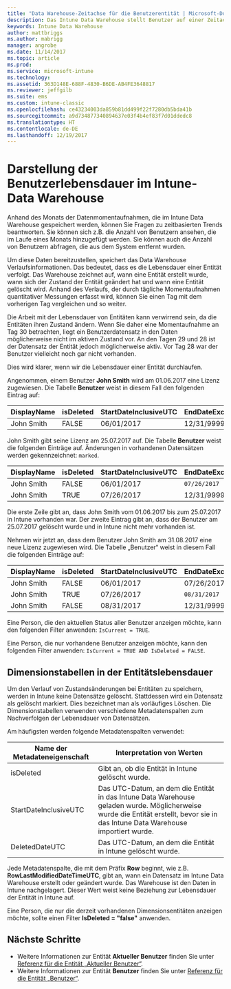```yaml
---
title: "Data Warehouse-Zeitachse für die Benutzerentität | Microsoft-Dokumentation"
description: Das Intune Data Warehouse stellt Benutzer auf einer Zeitachse dar.
keywords: Intune Data Warehouse
author: mattbriggs
ms.author: mabrigg
manager: angrobe
ms.date: 11/14/2017
ms.topic: article
ms.prod: 
ms.service: microsoft-intune
ms.technology: 
ms.assetid: 363D148E-688F-4830-B6DE-AB4FE3648817
ms.reviewer: jeffgilb
ms.suite: ems
ms.custom: intune-classic
ms.openlocfilehash: ce43234003da859b81dd499f22f7280db5bda41b
ms.sourcegitcommit: a9d734877340894637e03f4b4ef83f7d01ddedc8
ms.translationtype: HT
ms.contentlocale: de-DE
ms.lasthandoff: 12/19/2017
---
```

# <a name="user-lifetime-representation-in-the-intune-data-warehouse"></a>Darstellung der Benutzerlebensdauer im Intune-Data Warehouse

Anhand des Monats der Datenmomentaufnahmen, die im Intune Data Warehouse gespeichert werden, können Sie Fragen zu zeitbasierten Trends beantworten. Sie können sich z.B. die Anzahl von Benutzern ansehen, die im Laufe eines Monats hinzugefügt werden. Sie können auch die Anzahl von Benutzern abfragen, die aus dem System entfernt wurden.

Um diese Daten bereitzustellen, speichert das Data Warehouse Verlaufsinformationen. Das bedeutet, dass es die Lebensdauer einer Entität verfolgt. Das Warehouse zeichnet auf, wann eine Entität erstellt wurde, wann sich der Zustand der Entität geändert hat und wann eine Entität gelöscht wird. Anhand des Verlaufs, der durch tägliche Momentaufnahmen quantitativer Messungen erfasst wird, können Sie einen Tag mit dem vorherigen Tag vergleichen und so weiter.

Die Arbeit mit der Lebensdauer von Entitäten kann verwirrend sein, da die Entitäten ihren Zustand ändern. Wenn Sie daher eine Momentaufnahme an Tag 30 betrachten, liegt ein Benutzerdatensatz in den Daten möglicherweise nicht im aktiven Zustand vor. An den Tagen 29 und 28 ist der Datensatz der Entität jedoch möglicherweise aktiv. Vor Tag 28 war der Benutzer vielleicht noch gar nicht vorhanden.

Dies wird klarer, wenn wir die Lebensdauer einer Entität durchlaufen.

Angenommen, einem Benutzer **John Smith** wird am 01.06.2017 eine Lizenz zugewiesen. Die Tabelle **Benutzer** weist in diesem Fall den folgenden Eintrag auf: 
 
| DisplayName | isDeleted | StartDateInclusiveUTC | EndDateExclusiveUTC | IsCurrent 
| -- | -- | -- | -- | -- |
| John Smith | FALSE | 06/01/2017 | 12/31/9999 | TRUE
 
John Smith gibt seine Lizenz am 25.07.2017 auf. Die Tabelle **Benutzer** weist die folgenden Einträge auf. Änderungen in vorhandenen Datensätzen werden gekennzeichnet: `marked`. 

| DisplayName | isDeleted | StartDateInclusiveUTC | EndDateExclusiveUTC | IsCurrent 
| -- | -- | -- | -- | -- |
| John Smith | FALSE | 06/01/2017 | `07/26/2017` | `FALSE` 
| John Smith | TRUE | 07/26/2017 | 12/31/9999 | TRUE 

Die erste Zeile gibt an, dass John Smith vom 01.06.2017 bis zum 25.07.2017 in Intune vorhanden war. Der zweite Eintrag gibt an, dass der Benutzer am 25.07.2017 gelöscht wurde und in Intune nicht mehr vorhanden ist.

Nehmen wir jetzt an, dass dem Benutzer John Smith am 31.08.2017 eine neue Lizenz zugewiesen wird. Die Tabelle „Benutzer“ weist in diesem Fall die folgenden Einträge auf:
 
| DisplayName | isDeleted | StartDateInclusiveUTC | EndDateExclusiveUTC | IsCurrent 
| -- | -- | -- | -- | -- |
| John Smith | FALSE | 06/01/2017 | 07/26/2017 | FALSE 
| John Smith | TRUE | 07/26/2017 | `08/31/2017` | `FALSE` 
| John Smith | FALSE | 08/31/2017 | 12/31/9999 | TRUE 
 
Eine Person, die den aktuellen Status aller Benutzer anzeigen möchte, kann den folgenden Filter anwenden: `IsCurrent = TRUE`. 
 
Eine Person, die nur vorhandene Benutzer anzeigen möchte, kann den folgenden Filter anwenden: `IsCurrent = TRUE AND IsDeleted = FALSE`.

## <a name="dimension-tables-in-the-entity-lifetime"></a>Dimensionstabellen in der Entitätslebensdauer

Um den Verlauf von Zustandsänderungen bei Entitäten zu speichern, werden in Intune keine Datensätze gelöscht. Stattdessen wird ein Datensatz als gelöscht markiert. Dies bezeichnet man als vorläufiges Löschen. Die Dimensionstabellen verwenden verschiedene Metadatenspalten zum Nachverfolgen der Lebensdauer von Datensätzen. 

Am häufigsten werden folgende Metadatenspalten verwendet: 

| Name der Metadateneigenschaft  | Interpretation von Werten |
|--|--|
| isDeleted | Gibt an, ob die Entität in Intune gelöscht wurde. |
| StartDateInclusiveUTC  | Das UTC-Datum, an dem die Entität in das Intune Data Warehouse geladen wurde. Möglicherweise wurde die Entität erstellt, bevor sie in das Intune Data Warehouse importiert wurde. |
| DeletedDateUTC  | Das UTC-Datum, an dem die Entität in Intune gelöscht wurde. |  

Jede Metadatenspalte, die mit dem Präfix **Row** beginnt, wie z.B. **RowLastModifiedDateTimeUTC**, gibt an, wann ein Datensatz im Intune Data Warehouse erstellt oder geändert wurde. Das Warehouse ist den Daten in Intune nachgelagert. Dieser Wert weist keine Beziehung zur Lebensdauer der Entität in Intune auf.  
 
Eine Person, die nur die derzeit vorhandenen Dimensionsentitäten anzeigen möchte, sollte einen Filter **IsDeleted = "false"** anwenden.

## <a name="next-steps"></a>Nächste Schritte

 - Weitere Informationen zur Entität **Aktueller Benutzer** finden Sie unter [Referenz für die Entität „Aktueller Benutzer“](reports-ref-current-user.md).
 - Weitere Informationen zur Entität **Benutzer** finden Sie unter [Referenz für die Entität „Benutzer“](reports-ref-user.md).